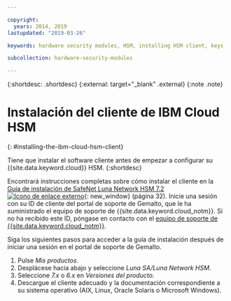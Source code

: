 ```yaml
---

copyright:
  years: 2014, 2019
lastupdated: "2019-03-26"

keywords: hardware security modules, HSM, installing HSM client, keys

subcollection: hardware-security-modules

---
```


{:shortdesc: .shortdesc}
{:external: target="_blank" .external}
{:note .note}

# Instalación del cliente de IBM Cloud HSM
{: #installing-the-ibm-cloud-hsm-client}

Tiene que instalar el software cliente antes de empezar a configurar su {{site.data.keyword.cloud}} HSM.
{:shortdesc}

Encontrará instrucciones completas sobre cómo instalar el cliente en la [Guía de instalación de SafeNet Luna Network HSM 7.2 ![Icono de enlace externo](../../icons/launch-glyph.svg "Icono de enlace externo")](https://supportportal.gemalto.com/csm?id=kb_article_view&sys_kb_id=19a81c8bdb9a1fc8d298728dae96197d&sysparm_article=KB0017573){: new_window} (página 32). Inicie una sesión con su ID de cliente del portal de soporte de Gemalto, que le ha suministrado el equipo de soporte de {{site.data.keyword.cloud_notm}}. Si no ha recibido este ID, póngase en contacto con el [equipo de soporte de {{site.data.keyword.cloud_notm}}](/docs/get-support?topic=get-support-getting-customer-support#getting-customer-support).

Siga los siguientes pasos para acceder a la guía de instalación después de iniciar una sesión en el portal de soporte de Gemalto.

1. Pulse *Mis productos*.
2. Desplácese hacia abajo y seleccione *Luna SA/Luna Network HSM*.
3. Seleccione *7.x* o *6.x* en *Versiones del producto*.
4. Descargue el cliente adecuado y la documentación correspondiente a su sistema operativo (AIX, Linux, Oracle Solaris o Microsoft Windows).
